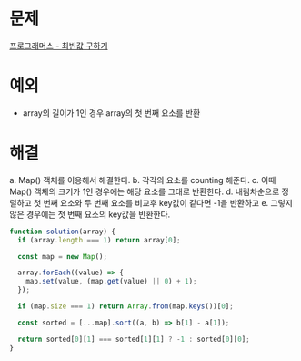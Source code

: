 # 문제

[프로그래머스 - 최빈값 구하기](https://school.programmers.co.kr/learn/courses/30/lessons/120812)

# 예외

- array의 길이가 1인 경우 array의 첫 번째 요소를 반환

# 해결

a. Map() 객체를 이용해서 해결한다.
b. 각각의 요소를 counting 해준다.
c. 이때 Map() 객체의 크기가 1인 경우에는 해당 요소를 그대로 반환한다.
d. 내림차순으로 정렬하고 첫 번째 요소와 두 번째 요소를 비교후 key값이 같다면 -1을 반환하고
e. 그렇지 않은 경우에는 첫 번째 요소의 key값을 반환한다.

```js
function solution(array) {
  if (array.length === 1) return array[0];

  const map = new Map();

  array.forEach((value) => {
    map.set(value, (map.get(value) || 0) + 1);
  });

  if (map.size === 1) return Array.from(map.keys())[0];

  const sorted = [...map].sort((a, b) => b[1] - a[1]);

  return sorted[0][1] === sorted[1][1] ? -1 : sorted[0][0];
}
```
